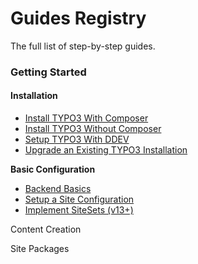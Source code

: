 # Guides Registry

The full list of step-by-step guides.

### Getting Started

#### Installation

- [Install TYPO3 With Composer](../10GettingStarted/10Installation/10InstallTYPO3WithComposer/Index.md)
- [Install TYPO3 Without Composer](../10GettingStarted/10Installation/20InstallTYPO3WithoutComposer/Index.md)
- [Setup TYPO3 With DDEV](../10GettingStarted/10Installation/30SetUpTYPO3WithDDEV/Index.md)
- [Upgrade an Existing TYPO3 Installation](../10GettingStarted/10Installation/Index.md)


**Basic Configuration**

- [Backend Basics](../10GettingStarted/20BasicConfiguration/10BackendBasics/Index.md)
- [Setup a Site Configuration](../10GettingStarted/20BasicConfiguration/30SetUpASiteConfiguration/Index.md)
- [Implement SiteSets (v13+)](../10GettingStarted/20BasicConfiguration/Index.md)

Content Creation



Site Packages
